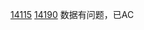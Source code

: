 [14115](http://hljssyzx.openjudge.cn/sjjg/tp01/)
[14190](http://hljssyzx.openjudge.cn/sjjg/tp08/)
数据有问题，已AC
